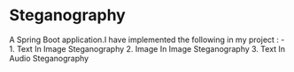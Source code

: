 # Steganography
A Spring Boot application.I have implemented the following in my project : -    1. Text In Image Steganography  2. Image In Image Steganography 3. Text In Audio Steganography
